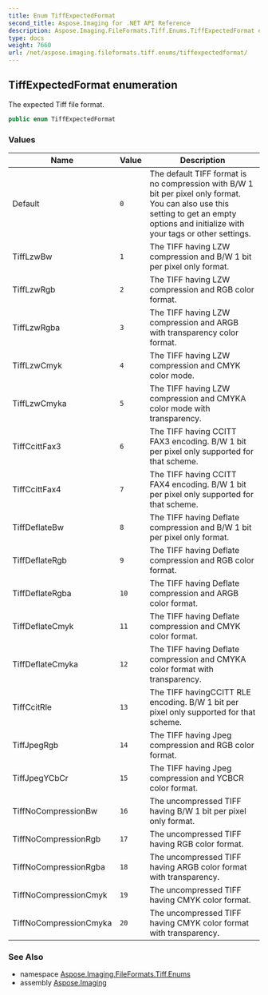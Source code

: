 ```yaml
---
title: Enum TiffExpectedFormat
second_title: Aspose.Imaging for .NET API Reference
description: Aspose.Imaging.FileFormats.Tiff.Enums.TiffExpectedFormat enum. The expected Tiff file format
type: docs
weight: 7660
url: /net/aspose.imaging.fileformats.tiff.enums/tiffexpectedformat/
---
```

## TiffExpectedFormat enumeration

The expected Tiff file format.

```csharp
public enum TiffExpectedFormat
```

### Values

| Name | Value | Description |
| --- | --- | --- |
| Default | `0` | The default TIFF format is no compression with B/W 1 bit per pixel only format. You can also use this setting to get an empty options and initialize with your tags or other settings. |
| TiffLzwBw | `1` | The TIFF having LZW compression and B/W 1 bit per pixel only format. |
| TiffLzwRgb | `2` | The TIFF having LZW compression and RGB color format. |
| TiffLzwRgba | `3` | The TIFF having LZW compression and ARGB with transparency color format. |
| TiffLzwCmyk | `4` | The TIFF having LZW compression and CMYK color mode. |
| TiffLzwCmyka | `5` | The TIFF having LZW compression and CMYKA color mode with transparency. |
| TiffCcittFax3 | `6` | The TIFF having CCITT FAX3 encoding. B/W 1 bit per pixel only supported for that scheme. |
| TiffCcittFax4 | `7` | The TIFF having CCITT FAX4 encoding. B/W 1 bit per pixel only supported for that scheme. |
| TiffDeflateBw | `8` | The TIFF having Deflate compression and B/W 1 bit per pixel only format. |
| TiffDeflateRgb | `9` | The TIFF having Deflate compression and RGB color format. |
| TiffDeflateRgba | `10` | The TIFF having Deflate compression and ARGB color format. |
| TiffDeflateCmyk | `11` | The TIFF having Deflate compression and CMYK color format. |
| TiffDeflateCmyka | `12` | The TIFF having Deflate compression and CMYKA color format with transparency. |
| TiffCcitRle | `13` | The TIFF havingCCITT RLE encoding. B/W 1 bit per pixel only supported for that scheme. |
| TiffJpegRgb | `14` | The TIFF having Jpeg compression and RGB color format. |
| TiffJpegYCbCr | `15` | The TIFF having Jpeg compression and YCBCR color format. |
| TiffNoCompressionBw | `16` | The uncompressed TIFF having B/W 1 bit per pixel only format. |
| TiffNoCompressionRgb | `17` | The uncompressed TIFF having RGB color format. |
| TiffNoCompressionRgba | `18` | The uncompressed TIFF having ARGB color format with transparency. |
| TiffNoCompressionCmyk | `19` | The uncompressed TIFF having CMYK color format. |
| TiffNoCompressionCmyka | `20` | The uncompressed TIFF having CMYK color format with transparency. |

### See Also

* namespace [Aspose.Imaging.FileFormats.Tiff.Enums](../../aspose.imaging.fileformats.tiff.enums/)
* assembly [Aspose.Imaging](../../)


